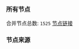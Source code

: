 ### 所有节点
合并节点总数: `1525`
[节点链接](https://raw.githubusercontent.com/rzhy1/11/master/sub/sub_merge_base64.txt)

### 节点来源
